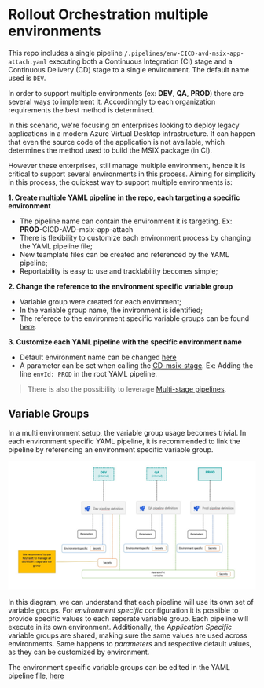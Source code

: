 # Rollout Orchestration multiple environments

This repo includes a single pipeline `/.pipelines/env-CICD-avd-msix-app-attach.yaml` executing both a Continuous Integration (CI) stage and a Continuous Delivery (CD) stage to a single environment. The default name used is `DEV`.

In order to support multiple environments (ex: **DEV**, **QA**, **PROD**) there are several ways to implement it. Accordinngly to each organization requirements the best method is determined.

In this scenario, we're focusing on enterprises looking to deploy legacy applications in a modern Azure Virtual Desktop infrastructure. It can happen that even the source code of the application is not available, which determines the method used to build the MSIX package (in CI).

However these enterprises, still manage multiple environment, hence it is critical to support several environments in this process.
Aiming for simplicity in this process, the quickest way to support multiple environments is:

**1. Create multiple YAML pipeline in the repo, each targeting a specific environment**
  
  - The pipeline name can contain the environment it is targeting. Ex: **PROD**-CICD-AVD-msix-app-attach
  - There is flexibility to customize each environment process by changing the YAML pipeline file;
  - New teamplate files can be created and referenced by the YAML pipeline;
  - Reportability is easy to use and tracklability becomes simple;

**2. Change the reference to the environment specific variable group**

  - Variable group were created for each envirnment;
  - In the variable group name, the invironment is identified;
  - The referece to the environment specific variable groups can be found [here](https://github.com/joalmeid/avd-app-attach-ops/blob/mvp1/.pipelines/env-CICD-avd-msix-app-attach.yml#L61).

**3. Customize each YAML pipeline with the specific environment name**

  - Default environment name can be changed [here](https://github.com/joalmeid/avd-app-attach-ops/blob/mvp1/.pipelines/templates/CD-msix-stage.yaml#L5)
  - A parameter can be set when calling the [CD-msix-stage](https://github.com/joalmeid/avd-app-attach-ops/blob/mvp1/.pipelines/env-CICD-avd-msix-app-attach.yml#L103). Ex: Adding the line `envId: PROD` in the root YAML pipeline.

> There is also the possibility to leverage [Multi-stage pipelines](https://docs.microsoft.com/en-us/azure/devops/pipelines/get-started/multi-stage-pipelines-experience?view=azure-devops).

## Variable Groups

In a multi environment setup, the variable group usage becomes trivial. In each environment specific YAML pipeline, it is recommended to link the pipeline by referencing an environment specific variable group.

<img src="variable_groups_multiple_environments.jpg" alt="Variable Groups in Multiple Environments">

In this diagram, we can understand that each pipeline will use its own set of variable groups. For *environment specific* configuration it is possible to provide specific values to each seperate variable group. Each pipeline will execute in its own environment.
Additionally, the *Application Specific* variable groups are shared, making sure the same values are used across environments. Same happens to *parameters* and respective default values, as they can be customized by environment.

The environment specific variable groups can be edited in the YAML pipeline file, [here](https://github.com/joalmeid/avd-app-attach-ops/blob/mvp1/.pipelines/env-CICD-avd-msix-app-attach.yml#L61)
